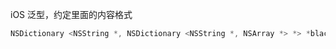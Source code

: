 iOS 泛型，约定里面的内容格式

```objective-c
NSDictionary <NSString *, NSDictionary <NSString *, NSArray *> *> *blackListFromKSwitch = [switchInstance objectForKey:kKDSCanIUseBlackListKey project:nil];
```

